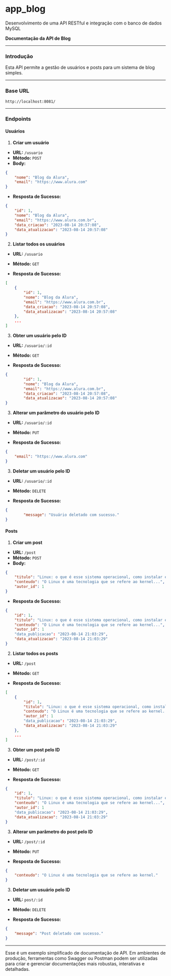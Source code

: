 # app_blog
Desenvolvimento de uma API RESTful e integração com o banco de dados MySQL

**Documentação da API de Blog**

----------

### **Introdução**

Esta API permite a gestão de usuários e posts para um sistema de blog simples.

----------

### **Base URL**

```
http://localhost:8081/
```

----------

### **Endpoints**

#### **Usuários**

1.  **Criar um usuário**

-   **URL:**  `/usuario`
-   **Método:**  `POST`
-   **Body:**

```json
{
    "nome": "Blog da Alura",
    "email": "https://www.alura.com"
}

```

-   **Resposta de Sucesso:**

```json
{
    "id": 1,
    "nome": "Blog da Alura",
    "email": "https://www.alura.com.br",
    "data_criacao": "2023-08-14 20:57:08",
    "data_atualizacao": "2023-08-14 20:57:08"
}

```

2.  **Listar todos os usuários**

-   **URL:**  `/usuario`
    
-   **Método:**  `GET`
    
-   **Resposta de Sucesso:**
    

```json
[
    {
        "id": 1,
	    "nome": "Blog da Alura",
	    "email": "https://www.alura.com.br",
	    "data_criacao": "2023-08-14 20:57:08",
	    "data_atualizacao": "2023-08-14 20:57:08"
    },
    ...
]

```

3.  **Obter um usuário pelo ID**

-   **URL:**  `/usuario/:id`
    
-   **Método:**  `GET`
    
-   **Resposta de Sucesso:**
    

```json
{
	    "id": 1,
	    "nome": "Blog da Alura",
	    "email": "https://www.alura.com.br",
	    "data_criacao": "2023-08-14 20:57:08",
	    "data_atualizacao": "2023-08-14 20:57:08"
}

```
3.  **Alterar um parâmetro do usuário pelo ID**

-   **URL:**  `/usuario/:id`
    
-   **Método:**  `PUT`
    

-   **Resposta de Sucesso:**
    

```json
{
	"email": "https://www.alura.com"
}
```
3.  **Deletar um usuário pelo ID**

-   **URL:**  `/usuario/:id`
    
-   **Método:**  `DELETE`
    
-   **Resposta de Sucesso:**
    

```json
{
		"message": "Usuário deletado com sucesso."
}
```

#### **Posts**

1.  **Criar um post**

-   **URL:**  `/post`
-   **Método:**  `POST`
-   **Body:**

```json
{
    "titulo": "Linux: o que é esse sistema operacional, como instalar e um guia para iniciar",
    "conteudo": "O Linux é uma tecnologia que se refere ao kernel...",
    "autor_id": 1
}

```

-   **Resposta de Sucesso:**

```json
{
    "id": 1,
    "titulo": "Linux: o que é esse sistema operacional, como instalar e um guia para iniciar",
    "conteudo": "O Linux é uma tecnologia que se refere ao kernel...",
    "autor_id": 1
    "data_publicacao": "2023-08-14 21:03:29",
    "data_atualizacao": "2023-08-14 21:03:29"
}

```

2.  **Listar todos os posts**

-   **URL:**  `/post`
    
-   **Método:**  `GET`
    
-   **Resposta de Sucesso:**
    

```json
[
    {
        "id": 1,
	    "titulo": "Linux: o que é esse sistema operacional, como instalar e um guia para iniciar",
	    "conteudo": "O Linux é uma tecnologia que se refere ao kernel...",
	    "autor_id": 1
	    "data_publicacao": "2023-08-14 21:03:29",
	    "data_atualizacao": "2023-08-14 21:03:29"
    },
    ...
]

```

3.  **Obter um post pelo ID**

-   **URL:**  `/post/:id`
    
-   **Método:**  `GET`
    
-   **Resposta de Sucesso:**
    

```json
{
    "id": 1,
   	"titulo": "Linux: o que é esse sistema operacional, como instalar e um guia para iniciar",
	"conteudo": "O Linux é uma tecnologia que se refere ao kernel...",
	"autor_id": 1
	"data_publicacao": "2023-08-14 21:03:29",
	"data_atualizacao": "2023-08-14 21:03:29"
}

```

3.  **Alterar um parâmetro do post pelo ID**

-   **URL:**  `/post/:id`
    
-   **Método:**  `PUT`
    

-   **Resposta de Sucesso:**
    

```json
{
	"conteudo": "O Linux é uma tecnologia que se refere ao kernel."
}
```
3.  **Deletar um usuário pelo ID**

-   **URL:**  `post/:id`
    
-   **Método:**  `DELETE`
    
-   **Resposta de Sucesso:**
    

```json
{
	"message": "Post deletado com sucesso."
}
```

----------

Esse é um exemplo simplificado de documentação de API. Em ambientes de produção, ferramentas como Swagger ou Postman podem ser utilizadas para criar e gerenciar documentações mais robustas, interativas e detalhadas.
